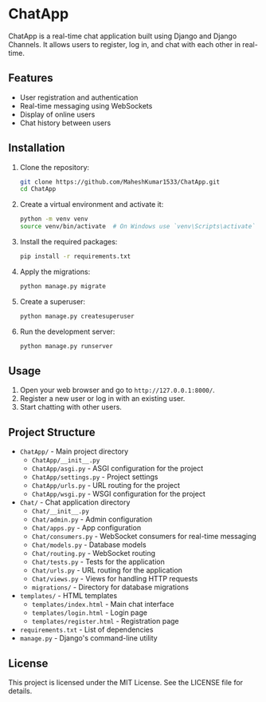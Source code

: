 # ChatApp

ChatApp is a real-time chat application built using Django and Django Channels. It allows users to register, log in, and chat with each other in real-time.

## Features

* User registration and authentication
* Real-time messaging using WebSockets
* Display of online users
* Chat history between users

## Installation

1. Clone the repository:
   ```bash
   git clone https://github.com/MaheshKumar1533/ChatApp.git
   cd ChatApp
   ```

2. Create a virtual environment and activate it:
   ```bash
   python -m venv venv
   source venv/bin/activate  # On Windows use `venv\Scripts\activate`
   ```

3. Install the required packages:
   ```bash
   pip install -r requirements.txt
   ```

4. Apply the migrations:
   ```bash
   python manage.py migrate
   ```

5. Create a superuser:
   ```bash
   python manage.py createsuperuser
   ```

6. Run the development server:
   ```bash
   python manage.py runserver
   ```

## Usage

1. Open your web browser and go to `http://127.0.0.1:8000/`.
2. Register a new user or log in with an existing user.
3. Start chatting with other users.

## Project Structure

* `ChatApp/` - Main project directory
  * `ChatApp/__init__.py`
  * `ChatApp/asgi.py` - ASGI configuration for the project
  * `ChatApp/settings.py` - Project settings
  * `ChatApp/urls.py` - URL routing for the project
  * `ChatApp/wsgi.py` - WSGI configuration for the project
* `Chat/` - Chat application directory
  * `Chat/__init__.py`
  * `Chat/admin.py` - Admin configuration
  * `Chat/apps.py` - App configuration
  * `Chat/consumers.py` - WebSocket consumers for real-time messaging
  * `Chat/models.py` - Database models
  * `Chat/routing.py` - WebSocket routing
  * `Chat/tests.py` - Tests for the application
  * `Chat/urls.py` - URL routing for the application
  * `Chat/views.py` - Views for handling HTTP requests
  * `migrations/` - Directory for database migrations
* `templates/` - HTML templates
  * `templates/index.html` - Main chat interface
  * `templates/login.html` - Login page
  * `templates/register.html` - Registration page
* `requirements.txt` - List of dependencies
* `manage.py` - Django's command-line utility

## License

This project is licensed under the MIT License. See the LICENSE file for details.
